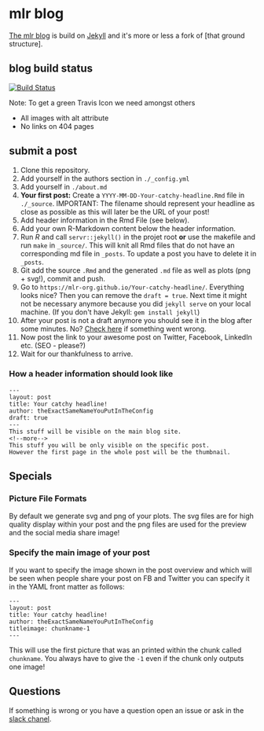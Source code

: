 # mlr blog
[The mlr blog](https://mlr-org.github.io) is build on [Jekyll](https://github.com/jekyll/jekyll) and it's more or less a fork of [that ground structure].

## blog build status
[![Build Status](https://travis-ci.org/mlr-org/mlr-org.github.io.svg?branch=master)](https://travis-ci.org/mlr-org/mlr-org.github.io)

Note: To get a green Travis Icon we need amongst others
* All images with alt attribute
* No links on 404 pages

## submit a post
1. Clone this repository.
2. Add yourself in the authors section in `./_config.yml`
3. Add yourself in `./about.md`
4. **Your first post:** Create a `YYYY-MM-DD-Your-catchy-headline.Rmd` file in `./_source`. IMPORTANT: The filename should represent your headline as close as possible as this will later be the URL of your post!
5. Add header information in the Rmd File (see below).
6. Add your own R-Markdown content below the header information. 
7. Run *R* and call `servr::jekyll()` in the projet root **or** use the makefile and run `make` in `_source/`. This will knit all Rmd files that do not have an corresponding md file in `_posts`. To update a post you have to delete it in `_posts`.
8. Git add the source `.Rmd` and the generated `.md` file as well as plots (png + svg!), commit and push.
9. Go to `https://mlr-org.github.io/Your-catchy-headline/`. Everything looks nice? Then you can remove the `draft = true`. Next time it might not be necessary anymore because you did `jekyll serve` on your local machine. (If you don't have Jekyll: `gem install jekyll`)
10. After your post is not a draft anymore you should see it in the blog after some minutes. No? [Check here](https://github.com/mlr-org/mlr-org.github.io/settings) if something went wrong.
11. Now post the link to your awesome post on Twitter, Facebook, LinkedIn etc. (SEO - please?)
12. Wait for our thankfulness to arrive.


### How a header information should look like

```
---
layout: post
title: Your catchy headline!
author: theExactSameNameYouPutInTheConfig
draft: true 
---
This stuff will be visible on the main blog site.
<!--more-->
This stuff you will be only visible on the specific post.
However the first page in the whole post will be the thumbnail.
```

## Specials

### Picture File Formats

By default we generate svg and png of your plots. 
The svg files are for high quality display within your post and the png files are used for the preview and the social media share image!

### Specify the main image of your post

If you want to specify the image shown in the post overview and which will be seen when people share your post on FB and Twitter you can specify it in the YAML front matter as follows:

```
---
layout: post
title: Your catchy headline!
author: theExactSameNameYouPutInTheConfig
titleimage: chunkname-1
---
```

This will use the first picture that was an printed within the chunk called `chunkname`.
You always have to give the `-1` even if the chunk only outputs one image!

## Questions

If something is wrong or you have a question open an issue or ask in the [slack chanel](https://mlr-org.slack.com/messages/mlr-marketing/).
